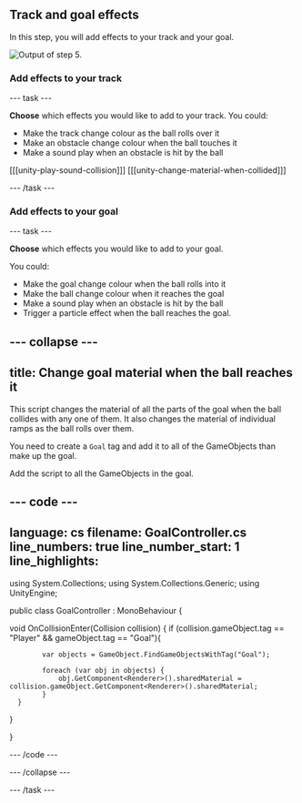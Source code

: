 ##  Track and goal effects

In this step, you will add effects to your track and your goal. 

![Output of step 5.](images/output5.png)

### Add effects to your track

--- task ---

**Choose** which effects you would like to add to your track. You could:
+ Make the track change colour as the ball rolls over it
+ Make an obstacle change colour when the ball touches it
+ Make a sound play when an obstacle is hit by the ball

[[[unity-play-sound-collision]]]
[[[unity-change-material-when-collided]]]

--- /task ---


### Add effects to your goal

--- task ---

**Choose** which effects you would like to add to your goal. 

You could:
+ Make the goal change colour when the ball rolls into it
+ Make the ball change colour when it reaches the goal
+ Make a sound play when an obstacle is hit by the ball
+ Trigger a particle effect when the ball reaches the goal. 

--- collapse ---
---
title: Change goal material when the ball reaches it
---

This script changes the material of all the parts of the goal when the ball collides with any one of them. It also changes the material of individual ramps as the ball rolls over them. 

You need to create a `Goal` tag and add it to all of the GameObjects than make up the goal.

Add the script to all the GameObjects in the goal. 

--- code ---
---
language: cs
filename: GoalController.cs
line_numbers: true
line_number_start: 1
line_highlights:
---

using System.Collections;
using System.Collections.Generic;
using UnityEngine;

public class GoalController : MonoBehaviour
{

  void OnCollisionEnter(Collision collision)
  {
      if (collision.gameObject.tag == "Player" && gameObject.tag == "Goal"){
            
            var objects = GameObject.FindGameObjectsWithTag("Goal");
        
            foreach (var obj in objects) {
                obj.GetComponent<Renderer>().sharedMaterial = collision.gameObject.GetComponent<Renderer>().sharedMaterial;
            }         
      }
  }

}

--- /code ---

--- /collapse ---

--- /task ---